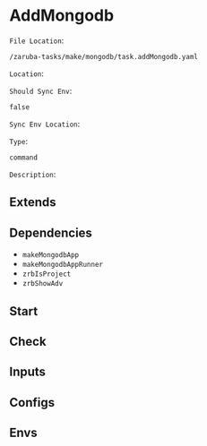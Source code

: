 
# AddMongodb

`File Location`:

    /zaruba-tasks/make/mongodb/task.addMongodb.yaml


`Location`:




`Should Sync Env`:

    false


`Sync Env Location`:




`Type`:

    command


`Description`:





## Extends




## Dependencies

* `makeMongodbApp`
* `makeMongodbAppRunner`
* `zrbIsProject`
* `zrbShowAdv`


## Start




## Check




## Inputs


## Configs


## Envs